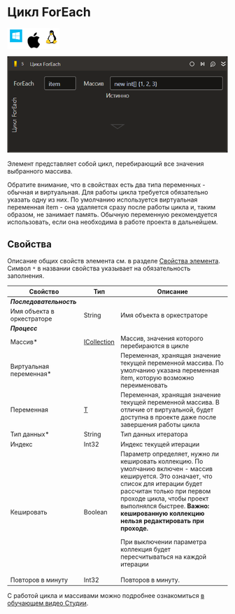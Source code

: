 # Цикл ForEach

![](../../../resources/activities/basic/logic/image-100-1-1-1-1-1-1-10-168.png)

![](../../../resources/activities/basic/logic/foreach.png)

Элемент представляет собой цикл, перебирающий все значения выбранного массива.

Обратите внимание, что в свойствах есть два типа переменных - обычная и виртуальная. Для работы цикла требуется обязательно указать одну из них. По умолчанию используется виртуальная переменная item - она удаляется сразу после работы цикла и, таким образом, не занимает память. Обычную переменную рекомендуется использовать, если она необходима в работе проекта в дальнейшем.

## Свойства
Описание общих свойств элемента см. в разделе [Свойства элемента](https://docs.primo-rpa.ru/primo-rpa/primo-studio/process/elements#svoistva-elementa).\
Символ `*` в названии свойства указывает на обязательность заполнения.

| Свойство     | Тип         | Описание                                                 |
| ------------ | ----------- | -------------------------------------------------------- |
| ***Последовательность*** |          |                                                  |
| Имя объекта в оркестраторе | String | Имя объекта в оркестраторе |
| ***Процесс*** |          |                                                  |
| Массив\*   | [ICollection](https://learn.microsoft.com/ru-RU/dotnet/api/system.collections.icollection?view=net-5.0) | Массив, значения которого перебираются в цикле |
| Виртуальная переменная\* |     | Переменная, хранящая значение текущей переменной массива. По умолчанию указана переменная item, которую возможно переименовать |
| Переменная    | [T](https://learn.microsoft.com/ru-ru/dotnet/csharp/programming-guide/generics/generic-type-parameters)           | Переменная, хранящая значение текущей переменной массива. В отличие от виртуальной, будет доступна в проекте даже после завершения работы цикла |
| Тип данных\* | String      | Тип данных итератора                                     |
| Индекс       | Int32       | Индекс текущей итерации                                  |
| Кешировать   | Boolean     | Параметр определяет, нужно ли кешировать коллекцию. По умолчанию включен - массив кешируется. Это означает, что список для итерации будет рассчитан только при первом проходе цикла, чтобы проект выполнялся быстрее. **Важно: кешированную коллекцию нельзя редактировать при проходе.**  <p>При выключении параметра коллекция будет пересчитываться на каждой итерации</p> |
| Повторов в минуту | Int32 | Повторов в минуту. |

С работой цикла и массивами можно подробнее ознакомиться [в обучающем видео Студии](https://www.youtube.com/watch?v=TUIGnjNcI-Y&ab_channel=PrimoRPA).
